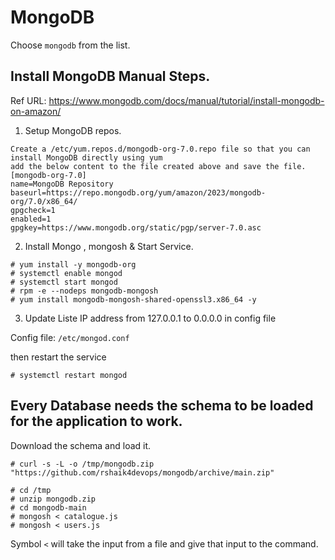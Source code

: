 
# MongoDB

Choose `mongodb` from the list.

## Install MongoDB Manual Steps.

Ref URL: https://www.mongodb.com/docs/manual/tutorial/install-mongodb-on-amazon/

1. Setup MongoDB repos.

```
Create a /etc/yum.repos.d/mongodb-org-7.0.repo file so that you can install MongoDB directly using yum
add the below content to the file created above and save the file.
[mongodb-org-7.0]
name=MongoDB Repository
baseurl=https://repo.mongodb.org/yum/amazon/2023/mongodb-org/7.0/x86_64/
gpgcheck=1
enabled=1
gpgkey=https://www.mongodb.org/static/pgp/server-7.0.asc

```

2. Install Mongo , mongosh & Start Service.

```
# yum install -y mongodb-org 
# systemctl enable mongod
# systemctl start mongod
# rpm -e --nodeps mongodb-mongosh
# yum install mongodb-mongosh-shared-openssl3.x86_64 -y
```





3. Update Liste IP address from 127.0.0.1 to 0.0.0.0 in config file 

Config file: `/etc/mongod.conf`

then restart the service 

```
# systemctl restart mongod
```

## Every Database needs the schema to be loaded for the application to work.

Download the schema and load it.

```
# curl -s -L -o /tmp/mongodb.zip "https://github.com/rshaik4devops/mongodb/archive/main.zip"

# cd /tmp
# unzip mongodb.zip
# cd mongodb-main
# mongosh < catalogue.js
# mongosh < users.js 

```

 Symbol `<` will take the input from a file and give that input to the command.
